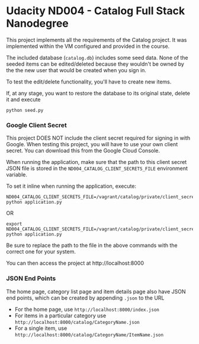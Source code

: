 # Udacity ND004 - Catalog Full Stack Nanodegree

This project implements all the requirements of the Catalog project. It was implemented within the VM configured and provided in the course.

The included database (`catalog.db`) includes some seed data. None of the seeded items can be edited/deleted because they wouldn't be owned by the the new user that would be created when you sign in.

To test the edit/delete functionality, you'll have to create new items.

If, at any stage, you want to restore the database to its original state, delete it and execute

```
python seed.py
```

### Google Client Secret

This project DOES NOT include the client secret required for signing in with Google. When testing this project, you will have to use your own client secret. You can download this from the Google Cloud Console.

When running the application, make sure that the path to this client secret JSON file is stored in the `ND004_CATALOG_CLIENT_SECRETS_FILE` environment variable.

To set it inline when running the application, execute:

```
ND004_CATALOG_CLIENT_SECRETS_FILE=/vagrant/catalog/private/client_secret.json python application.py
```

OR

```
export ND004_CATALOG_CLIENT_SECRETS_FILE=/vagrant/catalog/private/client_secret.json
python application.py
```

Be sure to replace the path to the file in the above commands with the correct one for your system.

You can then access the project at http://localhost:8000

### JSON End Points

The home page, category list page and item details page also have JSON end points, which can be created by appending `.json` to the URL

- For the home page, use `http://localhost:8000/index.json`
- For items in a particular category use `http://localhost:8000/catalog/CategoryName.json`
- For a single item, use `http://localhost:8000/catalog/CategoryName/ItemName.json`

